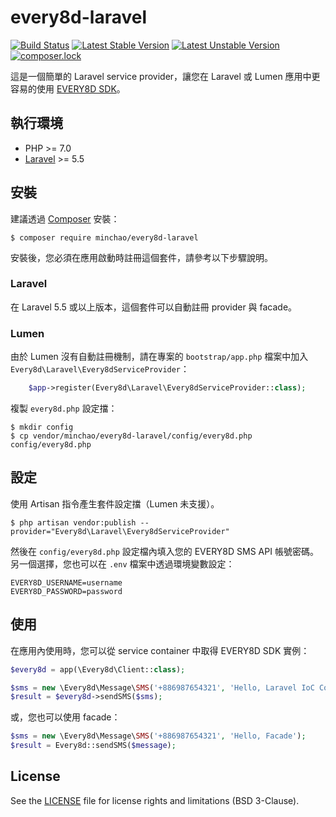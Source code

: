 # every8d-laravel

[![Build Status](https://travis-ci.org/minchao/every8d-laravel.svg?branch=master)](https://travis-ci.org/minchao/every8d-laravel)
[![Latest Stable Version](https://poser.pugx.org/minchao/every8d-laravel/v/stable)](https://packagist.org/packages/minchao/every8d-laravel)
[![Latest Unstable Version](https://poser.pugx.org/minchao/every8d-laravel/v/unstable)](https://packagist.org/packages/minchao/every8d-laravel)
[![composer.lock](https://poser.pugx.org/minchao/every8d-laravel/composerlock)](https://packagist.org/packages/minchao/every8d-laravel)

這是一個簡單的 Laravel service provider，讓您在 Laravel 或 Lumen 應用中更容易的使用 [EVERY8D SDK](https://github.com/minchao/every8d-php)。

## 執行環境

* PHP >= 7.0
* [Laravel](https://laravel.com/docs/5.5) >= 5.5

## 安裝

建議透過 [Composer](https://getcomposer.org/) 安裝：

```
$ composer require minchao/every8d-laravel
```

安裝後，您必須在應用啟動時註冊這個套件，請參考以下步驟說明。

### Laravel

在 Laravel 5.5 或以上版本，這個套件可以自動註冊 provider 與 facade。

### Lumen

由於 Lumen 沒有自動註冊機制，請在專案的 `bootstrap/app.php` 檔案中加入 `Every8d\Laravel\Every8dServiceProvider`：

```php
    $app->register(Every8d\Laravel\Every8dServiceProvider::class);
```

複製 `every8d.php` 設定擋：

```
$ mkdir config
$ cp vendor/minchao/every8d-laravel/config/every8d.php config/every8d.php
```

## 設定

使用 Artisan 指令產生套件設定擋（Lumen 未支援）。

```
$ php artisan vendor:publish --provider="Every8d\Laravel\Every8dServiceProvider"
```

然後在 `config/every8d.php` 設定檔內填入您的 EVERY8D SMS API 帳號密碼。另一個選擇，您也可以在 `.env` 檔案中透過環境變數設定：

```
EVERY8D_USERNAME=username
EVERY8D_PASSWORD=password
```

## 使用

在應用內使用時，您可以從 service container 中取得 EVERY8D SDK 實例：

```php
$every8d = app(\Every8d\Client::class);

$sms = new \Every8d\Message\SMS('+886987654321', 'Hello, Laravel IoC Container');
$result = $every8d->sendSMS($sms);
```

或，您也可以使用 facade：

```php
$sms = new \Every8d\Message\SMS('+886987654321', 'Hello, Facade');
$result = Every8d::sendSMS($message);
```

## License

See the [LICENSE](LICENSE) file for license rights and limitations (BSD 3-Clause).
